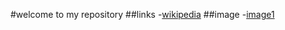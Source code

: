 #welcome to my repository
##links
-[wikipedia](https://en.wikipedia.org/)
##image
-[image1](Downloads/picture.avif)